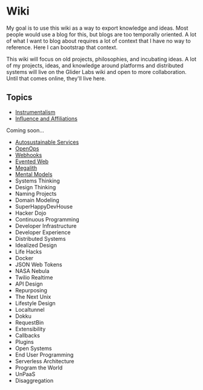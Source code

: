 # Wiki

My goal is to use this wiki as a way to export knowledge and ideas. Most people would use a blog for this, but blogs are too temporally oriented. A lot of what I want to blog about requires a lot of context that I have no way to reference. Here I can bootstrap that context.

This wiki will focus on old projects, philosophies, and incubating ideas. A lot of my projects, ideas, and knowledge around platforms and distributed systems will live on the Glider Labs wiki and open to more collaboration. Until that comes online, they'll live here.

## Topics

 * [Instrumentalism](Instrumentalism)
 * [Influence and Affiliations](InfluenceAndAffiliations)
 
Coming soon...

 * [Autosustainable Services](Autosustainable)
 * [OpenOps](OpenOps)
 * [Webhooks](Webhooks)
 * [Evented Web](EventedWeb)
 * [Megalith](Megalith)
 * [Mental Models](MentalModels)
 * Systems Thinking
 * Design Thinking
 * Naming Projects
 * Domain Modeling
 * SuperHappyDevHouse
 * Hacker Dojo
 * Continuous Programming
 * Developer Infrastructure
 * Developer Experience
 * Distributed Systems
 * Idealized Design
 * Life Hacks
 * Docker
 * JSON Web Tokens
 * NASA Nebula
 * Twilio Realtime
 * API Design
 * Repurposing
 * The Next Unix
 * Lifestyle Design
 * Localtunnel
 * Dokku
 * RequestBin
 * Extensibility
 * Callbacks
 * Plugins
 * Open Systems
 * End User Programming
 * Serverless Architecture
 * Program the World
 * UnPaaS
 * Disaggregation
 
